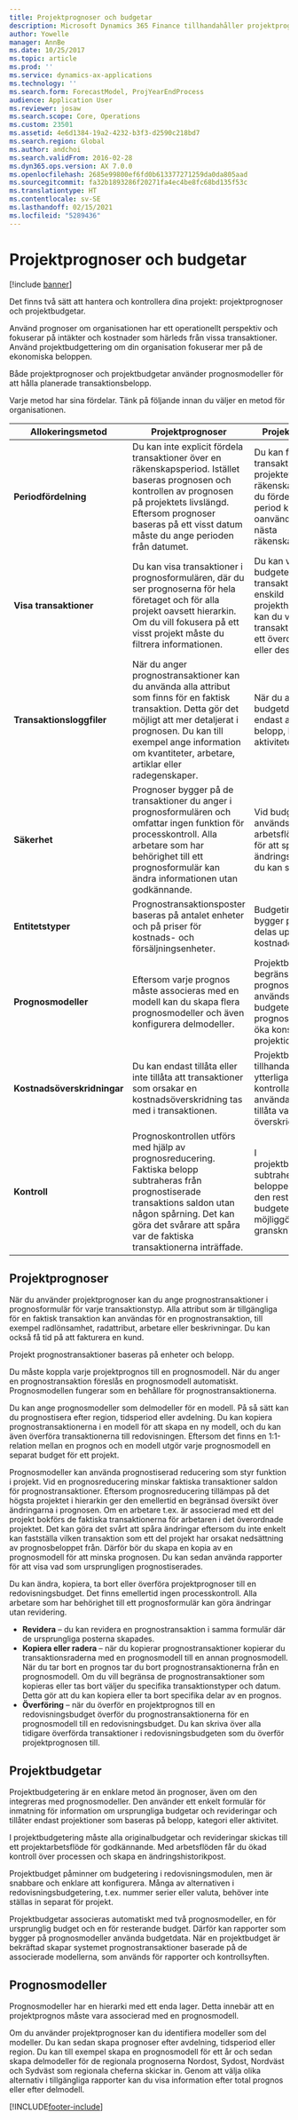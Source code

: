 ```yaml
---
title: Projektprognoser och budgetar
description: Microsoft Dynamics 365 Finance tillhandahåller projektprognoser och projektbudgetar för hantering och styrning av dina projekt.
author: Yowelle
manager: AnnBe
ms.date: 10/25/2017
ms.topic: article
ms.prod: ''
ms.service: dynamics-ax-applications
ms.technology: ''
ms.search.form: ForecastModel, ProjYearEndProcess
audience: Application User
ms.reviewer: josaw
ms.search.scope: Core, Operations
ms.custom: 23501
ms.assetid: 4e6d1384-19a2-4232-b3f3-d2590c218bd7
ms.search.region: Global
ms.author: andchoi
ms.search.validFrom: 2016-02-28
ms.dyn365.ops.version: AX 7.0.0
ms.openlocfilehash: 2685e99800ef6fd0b613377271259da0da805aad
ms.sourcegitcommit: fa32b1893286f20271fa4ec4be8fc68bd135f53c
ms.translationtype: HT
ms.contentlocale: sv-SE
ms.lasthandoff: 02/15/2021
ms.locfileid: "5289436"
---
```

# <a name="project-forecasts-and-budgets"></a>Projektprognoser och budgetar

[!include [banner](../includes/banner.md)]

Det finns två sätt att hantera och kontrollera dina projekt: projektprognoser och projektbudgetar. 

Använd prognoser om organisationen har ett operationellt perspektiv och fokuserar på intäkter och kostnader som härleds från vissa transaktioner. Använd projektbudgettering om din organisation fokuserar mer på de ekonomiska beloppen. 

Både projektprognoser och projektbudgetar använder prognosmodeller för att hålla planerade transaktionsbelopp. 

Varje metod har sina fördelar. Tänk på följande innan du väljer en metod för organisationen.

|   Allokeringsmetod       |           Projektprognoser            |        Projektbudgetering                           |
|---------------------------|------------------------------------------|----------------------------------------------------|
| **Periodfördelning**     | Du kan inte explicit fördela transaktioner över en räkenskapsperiod. Istället baseras prognosen och kontrollen av prognosen på projektets livslängd. Eftersom prognoser baseras på ett visst datum måste du ange perioden från datumet. | Du kan fördela transaktioner över hela projektet eller en räkenskapsperiod. Om du fördelar över en period kan du överföra oanvända belopp till nästa räkenskapsperiod. |
| **Visa transaktioner**  | Du kan visa transaktioner i prognosformulären, där du ser prognoserna för hela företaget och för alla projekt oavsett hierarkin. Om du vill fokusera på ett visst projekt måste du filtrera informationen.                                       | Du kan visa budgeterade transaktioner för en enskild projekthierarkin. Därför kan du visa transaktionsdetaljer för ett överordnat projekt eller dess underprojekt.                 |
| **Transaktionsloggfiler** | När du anger prognostransaktioner kan du använda alla attribut som finns för en faktisk transaktion. Detta gör det möjligt att mer detaljerat i prognosen. Du kan till exempel ange information om kvantiteter, arbetare, artiklar eller radegenskaper.         | När du anger budgetdetaljer kan du endast använda belopp, kategorier och aktiviteter.                    |
| **Säkerhet**              | Prognoser bygger på de transaktioner du anger i prognosformulären och omfattar ingen funktion för processkontroll. Alla arbetare som har behörighet till ett prognosformulär kan ändra informationen utan godkännande.                                        | Vid budgetering används arbetsflödessystemet för att spara ändringshantering och du kan spara historiken.         |
| **Entitetstyper**           | Prognostransaktionsposter baseras på antalet enheter och på priser för kostnads- och försäljningsenheter.  | Budgetinformationen bygger på belopp som delas upp mellan kostnader och intäkter.                                          |
| **Prognosmodeller**       | Eftersom varje prognos måste associeras med en modell kan du skapa flera prognosmodeller och även konfigurera delmodeller.           | Projektbudgetar begränsar de prognosmodeller som används för budgetering. Färre prognosmodeller kan öka konsekvensen i projektionerna.                           |
| **Kostnadsöverskridningar**         | Du kan endast tillåta eller inte tillåta att transaktioner som orsakar en kostnadsöverskridning tas med i transaktionen.   | Projektbudgetering tillhandahåller ytterligare kontrollalternativ för användare. Du kan tillåta varningar och överskridningar.                    |
| **Kontroll**               | Prognoskontrollen utförs med hjälp av prognosreducering. Faktiska belopp subtraheras från prognostiserade transaktions saldon utan någon spårning. Det kan göra det svårare att spåra var de faktiska transaktionerna inträffade.                   | I projektbudgetkontrollen subtraheras de faktiska beloppen från belopp i den resterande budgeten. Detta möjliggör en tydligare granskning.                                   |

## <a name="project-forecasts"></a>Projektprognoser
När du använder projektprognoser kan du ange prognostransaktioner i prognosformulär för varje transaktionstyp. Alla attribut som är tillgängliga för en faktisk transaktion kan användas för en prognostransaktion, till exempel radlönsamhet, radattribut, arbetare eller beskrivningar. Du kan också få tid på att fakturera en kund. 

Projekt prognostransaktioner baseras på enheter och belopp. 

Du måste koppla varje projektprognos till en prognosmodell. När du anger en prognostransaktion föreslås en prognosmodell automatiskt. Prognosmodellen fungerar som en behållare för prognostransaktionerna. 

Du kan ange prognosmodeller som delmodeller för en modell. På så sätt kan du prognostisera efter region, tidsperiod eller avdelning. Du kan kopiera prognostransaktionerna i en modell för att skapa en ny modell, och du kan även överföra transaktionerna till redovisningen. Eftersom det finns en 1:1-relation mellan en prognos och en modell utgör varje prognosmodell en separat budget för ett projekt. 

Prognosmodeller kan använda prognostiserad reducering som styr funktion i projekt. Vid en prognosreducering minskar faktiska transaktioner saldon för prognostransaktioner. Eftersom prognosreducering tillämpas på det högsta projektet i hierarkin ger den emellertid en begränsad översikt över ändringarna i prognosen. Om en arbetare t.ex. är associerad med ett del projekt bokförs de faktiska transaktionerna för arbetaren i det överordnade projektet. Det kan göra det svårt att spåra ändringar eftersom du inte enkelt kan fastställa vilken transaktion som ett del projekt har orsakat nedsättning av prognosbeloppet från. Därför bör du skapa en kopia av en prognosmodell för att minska prognosen. Du kan sedan använda rapporter för att visa vad som ursprungligen prognostiserades. 

Du kan ändra, kopiera, ta bort eller överföra projektprognoser till en redovisningsbudget. Det finns emellertid ingen processkontroll. Alla arbetare som har behörighet till ett prognosformulär kan göra ändringar utan revidering.

-   **Revidera** – du kan revidera en prognostransaktion i samma formulär där de ursprungliga posterna skapades.
-   **Kopiera eller radera** – när du kopierar prognostransaktioner kopierar du transaktionsraderna med en prognosmodell till en annan prognosmodell. När du tar bort en prognos tar du bort prognostransaktionerna från en prognosmodell. Om du vill begränsa de prognostransaktioner som kopieras eller tas bort väljer du specifika transaktionstyper och datum. Detta gör att du kan kopiera eller ta bort specifika delar av en prognos.
-   **Överföring** – när du överför en projektprognos till en redovisningsbudget överför du prognostransaktionerna för en prognosmodell till en redovisningsbudget. Du kan skriva över alla tidigare överförda transaktioner i redovisningsbudgeten som du överför projektprognosen till.

## <a name="project-budgets"></a>Projektbudgetar
Projektbudgetering är en enklare metod än prognoser, även om den integreras med prognosmodeller. Den använder ett enkelt formulär för inmatning för information om ursprungliga budgetar och revideringar och tillåter endast projektioner som baseras på belopp, kategori eller aktivitet. 

I projektbudgetering måste alla originalbudgetar och revideringar skickas till ett projektarbetsflöde för godkännande. Med arbetsflöden får du ökad kontroll över processen och skapa en ändringshistorikpost. 

Projektbudget påminner om budgetering i redovisningsmodulen, men är snabbare och enklare att konfigurera. Många av alternativen i redovisningsbudgetering, t.ex. nummer serier eller valuta, behöver inte ställas in separat för projekt.

Projektbudgetar associeras automatiskt med två prognosmodeller, en för ursprunglig budget och en för resterande budget. Därför kan rapporter som bygger på prognosmodeller använda budgetdata. När en projektbudget är bekräftad skapar systemet prognostransaktioner baserade på de associerade modellerna, som används för rapporter och kontrollsyften.

## <a name="forecast-models"></a>Prognosmodeller
Prognosmodeller har en hierarki med ett enda lager. Detta innebär att en projektprognos måste vara associerad med en prognosmodell.

Om du använder projektprognoser kan du identifiera modeller som del modeller. Du kan sedan skapa prognoser efter avdelning, tidsperiod eller region. Du kan till exempel skapa en prognosmodell för ett år och sedan skapa delmodeller för de regionala prognoserna Nordost, Sydost, Nordväst och Sydväst som regionala cheferna skickar in. Genom att välja olika alternativ i tillgängliga rapporter kan du visa information efter total prognos eller efter delmodell.





[!INCLUDE[footer-include](../includes/footer-banner.md)]